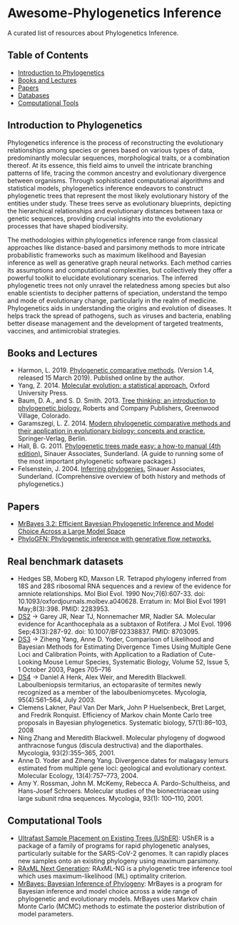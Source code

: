 # Awesome-Phylogenetics Inference
A curated list of resources about Phylogenetics Inference.

## Table of Contents
- [Introduction to Phylogenetics](#introduction_to_phylogenetics)
- [Books and Lectures](#books_and_lectures)
- [Papers](#papers)
- [Databases](#databases)
- [Computational Tools](#computational_tools)

<a name="introduction_to_phylogenetics" />

## Introduction to Phylogenetics
Phylogenetics inference is the process of reconstructing the evolutionary relationships among species or genes based on various types of data, predominantly molecular sequences, morphological traits, or a combination thereof. At its essence, this field aims to unveil the intricate branching patterns of life, tracing the common ancestry and evolutionary divergence between organisms. Through sophisticated computational algorithms and statistical models, phylogenetics inference endeavors to construct phylogenetic trees that represent the most likely evolutionary history of the entities under study. These trees serve as evolutionary blueprints, depicting the hierarchical relationships and evolutionary distances between taxa or genetic sequences, providing crucial insights into the evolutionary processes that have shaped biodiversity.

The methodologies within phylogenetics inference range from classical approaches like distance-based and parsimony methods to more intricate probabilistic frameworks such as maximum likelihood and Bayesian inference as well as generative graph neural networks. Each method carries its assumptions and computational complexities, but collectively they offer a powerful toolkit to elucidate evolutionary scenarios. The inferred phylogenetic trees not only unravel the relatedness among species but also enable scientists to decipher patterns of speciation, understand the tempo and mode of evolutionary change, particularly in the realm of medicine. Phylogenetics aids in understanding the origins and evolution of diseases. It helps track the spread of pathogens, such as viruses and bacteria, enabling better disease management and the development of targeted treatments, vaccines, and antimicrobial strategies.

<a name="books_and_lectures" />

## Books and Lectures
- Harmon, L. 2019. [Phylogenetic comparative methods](https://lukejharmon.github.io/pcm/). (Version 1.4, released 15 March 2019). Published online by the author.
- Yang, Z. 2014. [Molecular evolution: a statistical approach.](http://abacus.gene.ucl.ac.uk/MESA/) Oxford University Press.
- Baum, D. A., and S. D. Smith. 2013. [Tree thinking: an introduction to phylogenetic biology.](https://www.amazon.com/Tree-Thinking-Introduction-Phylogenetic-Biology/dp/1936221160) Roberts and Company Publishers, Greenwood Village, Colorado.
- Garamszegi, L. Z. 2014. [Modern phylogenetic comparative methods and their application in evolutionary biology: concepts and practice.](https://link.springer.com/book/10.1007/978-3-662-43550-2) Springer-Verlag, Berlin.
- Hall, B. G. 2011. [Phylogenetic trees made easy: a how-to manual (4th edition).](https://www.amazon.com/Phylogenetic-Trees-Made-Easy-How/dp/0878936068) Sinauer Associates, Sunderland. (A guide to running some of the most important phylogenetic software packages.)
- Felsenstein, J. 2004. [Inferring phylogenies.](https://global.oup.com/ushe/product/inferring-phylogenies-9780878931774?cc=us&lang=en&) Sinauer Associates, Sunderland. (Comprehensive overview of both history and methods of phylogenetics.)

<a name="papers" />

## Papers
- [MrBayes 3.2: Efficient Bayesian Phylogenetic Inference and Model Choice Across a Large Model Space](https://doi.org/10.1093/sysbio/sys029)
- [PhyloGFN: Phylogenetic inference with generative flow networks.](https://arxiv.org/abs/2310.08774)

<a name="databases" />

## Real benchmark datasets
- Hedges SB, Moberg KD, Maxson LR. Tetrapod phylogeny inferred from 18S and 28S ribosomal RNA sequences and a review of the evidence for amniote relationships. Mol Biol Evol. 1990 Nov;7(6):607-33. doi: 10.1093/oxfordjournals.molbev.a040628. Erratum in: Mol Biol Evol 1991 May;8(3):398. PMID: 2283953.
- [DS2](https://www.ncbi.nlm.nih.gov/sites/myncbi/pratik.katte.1/collections/63591458/public/) -> Garey JR, Near TJ, Nonnemacher MR, Nadler SA. Molecular evidence for Acanthocephala as a subtaxon of Rotifera. J Mol Evol. 1996 Sep;43(3):287-92. doi: 10.1007/BF02338837. PMID: 8703095. 
- [DS3](https://www.ncbi.nlm.nih.gov/sites/myncbi/pratik.katte.1/collections/63591499/public/) -> Ziheng Yang, Anne D. Yoder, Comparison of Likelihood and Bayesian Methods for Estimating Divergence Times Using Multiple Gene Loci and Calibration Points, with Application to a Radiation of Cute-Looking Mouse Lemur Species, Systematic Biology, Volume 52, Issue 5, 1 October 2003, Pages 705–716
- [DS4](https://www.ncbi.nlm.nih.gov/sites/myncbi/pratik.katte.1/collections/63591574/public/) -> Daniel A Henk, Alex Weir, and Meredith Blackwell. Laboulbeniopsis termitarius, an ectoparasite of termites newly recognized as a member of the laboulbeniomycetes. Mycologia, 95(4):561–564, July 2003.
- Clemens Lakner, Paul Van Der Mark, John P Huelsenbeck, Bret Larget, and Fredrik Ronquist. Efficiency of Markov chain Monte Carlo tree proposals in Bayesian phylogenetics. Systematic biology, 57(1):86–103, 2008
- Ning Zhang and Meredith Blackwell. Molecular phylogeny of dogwood anthracnose fungus (discula destructiva) and the diaporthales. Mycologia, 93(2):355–365, 2001.
- Anne D. Yoder and Ziheng Yang. Divergence dates for malagasy lemurs estimated from multiple gene loci: geological and evolutionary context. Molecular Ecology, 13(4):757–773, 2004.
- Amy Y. Rossman, John M. McKemy, Rebecca A. Pardo-Schultheiss, and Hans-Josef Schroers. Molecular studies of the bionectriaceae using large subunit rdna sequences. Mycologia, 93(1): 100–110, 2001. 

<a name="computational_tools" />

## Computational Tools
- [Ultrafast Sample Placement on Existing Trees (UShER)](https://github.com/yatisht/usher): UShER is a package of a family of programs for rapid phylogenetic analyses, particularly suitable for the SARS-CoV-2 genomes. It can rapidly places new samples onto an existing phylogeny using maximum parsimony.
- [RAxML Next Generation](https://github.com/amkozlov/raxml-ng): RAxML-NG is a phylogenetic tree inference tool which uses maximum-likelihood (ML) optimality criterion.
- [MrBayes: Bayesian Inference of Phylogeny](https://nbisweden.github.io/MrBayes/index.html): MrBayes is a program for Bayesian inference and model choice across a wide range of phylogenetic and evolutionary models. MrBayes uses Markov chain Monte Carlo (MCMC) methods to estimate the posterior distribution of model parameters.
 


